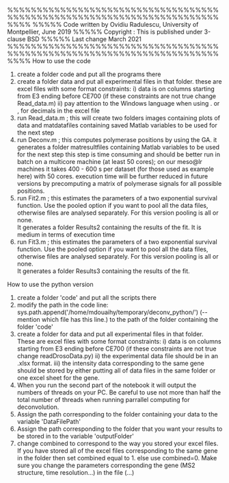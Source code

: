 %%%%%%%%%%%%%%%%%%%%%%%%%%%%%%%%%%%%%%%%%%%%%%%%%%%%%%%%%%%%%%%%%%%%%%%%%%%%
%%%%% Code written by Ovidiu Radulescu, University of Montpellier, June 2019
%%%%% Copyright : This is published under 3-clause BSD
%%%%% Last change March 2021 
%%%%%%%%%%%%%%%%%%%%%%%%%%%%%%%%%%%%%%%%%%%%%%%%%%%%%%%%%%%%%%%%%%%%%%%%%%%%
How to use the code
1) create a folder code and put all the programs there
1) create a folder data and put all experimental files in that folder. these are excel files 
with some format constraints: i) data is on columns starting from E3 ending 
before CE700 (if these constraints are not true change Read_data.m) ii) pay attention
to the Windows language when using . or , for decimals in the excel file
2) run Read_data.m ; this will create two folders  images containing plots of data
and matdatafiles containing saved Matlab variables to be used for the next step
3) run Deconv.m ; this computes polymerase positions by using the GA. it generates
a folder matresultfiles containing Matlab variables to be used for the next step
this step is time consuming and should be better run in batch on a multicore machine
(at least 50 cores); on our meso@lr machines it takes 400 - 600 s per dataset
(for those used as example here) with 50 cores. execution time will be further
reduced in future versions by precomputing a matrix of polymerase signals for all
possible positions. 
4) run Fit2.m ; this estimates the parameters of a two exponential survival function.
Use the pooled option if you want to pool all the data files, otherwise
files are analysed separately. For this version pooling is all or none.  
It generates  a folder Results2 containing the results of the fit. It is medium in terms
of execution time  
5) run Fit3.m ; this estimates the parameters of a two exponential survival function.
Use the pooled option if you want to pool all the data files, otherwise
files are analysed separately. For this version pooling is all or none.  
It generates  a folder Results3 containing the results of the fit.

How to use the python version
1) create a folder 'code' and put all the scripts there
2) modify the path in the code line: sys.path.append('/home/mdouaihy/temporary/deconv_python/') (-- mention which file has this line.) to the path of the folder containing the folder 'code'
3) create a folder for data and put all experimental files in that folder.
These are excel files with some format constraints:
	i) data is on columns starting from E3 ending  before CE700 (if these constraints are not true change readDrosoData.py)
	ii) the experimental data file should be in an .xlsx format.
	iii) the intensity data corresponding to the same gene should be stored by either putting all of data files in the same folder or one excel sheet for the gene.
4) When you run the second part of the notebook it will output the numbers of threads on your PC. Be careful to use not more than half the total number of threads when running parrallel computing for deconvolution.
5) Assign the path corresponding to the folder containing your data to the variable 'DataFilePath'
6) Assign the path corresponding to the folder that you want your results to be stored in to the variable 'outputFolder'
7) change combined to correspond to the way you stored your excel files.
	If you have stored all of the excel files corresponding to the same gene in the folder then set combined equal to 1.
	else use combined=0.
  Make sure you change the parameters corresponding the gene (MS2 structure, time resolution...) in the file (...)
